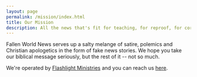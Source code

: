 ```yaml
---
layout: page
permalink: /mission/index.html
title: Our Mission
description: All the news that's fit for teaching, for reproof, for correction and for training in righteousness.
---
```


Fallen World News serves up a salty melange of satire, polemics and Christian apologetics in the form of fake news stories.  We hope you take our biblical message seriously, but the rest of it -- not so much.

We're operated by [Flashlight Ministries](flmin.org) and you can reach us [here](flmin.org/contact).
